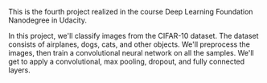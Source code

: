 This is the fourth project realized in the course Deep Learning Foundation Nanodegree in Udacity.

In this project, we'll classify images from the CIFAR-10 dataset. The dataset consists of airplanes, dogs, cats, and other objects. We'll preprocess the images, then train a convolutional neural network on all the samples. We'll get to apply a convolutional, max pooling, dropout, and fully connected layers.
